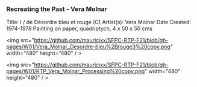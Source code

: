 ### Recreating the Past - Vera Molnar

Title: I /  de Désordre bleu et rouge (C)
Artist(s): Vera Molnar
Date Created: 1974-1978
Painting on paper, quadriptych, 4 x 50 x 50 cms

<p float="left">

<img src="https://github.com/mauricixx/SFPC-RTP-F21/blob/gh-pages/W01/Vera_Molnar_Desordre-bleu%2Brouge3%20copy.png" width="480" height="480" / >

<img src="https://github.com/mauricixx/SFPC-RTP-F21/blob/gh-pages/W01/RTP_Vera_Molnar_Processing%20copy.png" width="480" height="480" / >
  
</p>



```markdown

```
